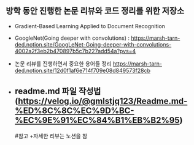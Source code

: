 ## 방학 동안 진행한 논문 리뷰와 코드 정리를 위한 저장소
+ Gradient-Based Learning Applied to Document Recognition

+ GoogleNet(Going deeper with convolutions)
: https://marsh-tarn-ded.notion.site/GoogLeNet-Going-deeper-with-convolutions-4002a2f3eb2b470897b5c7b227add54a?pvs=4

+ 논문 리뷰를 진행하면서 중요한 용어들 정리  https://marsh-tarn-ded.notion.site/12d0f1af6e714f709e08d849573f28cb


+ readme.md 파일 작성법(https://velog.io/@gmlstjq123/Readme.md-%ED%8C%8C%EC%9D%BC-%EC%9E%91%EC%84%B1%EB%B2%95)
  ---
  #참고
  +자세한 리뷰는 노션을 참
